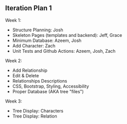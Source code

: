 Iteration Plan 1
----------------

Week 1:
- Structure Planning: Josh
- Skeleton Pages (templates and backend): Jeff, Grace
- Minimum Database: Azeem, Josh 
- Add Character: Zach 
- Unit Tests and Github Actions: Azeem, Josh, Zach

Week 2:
- Add Relationship
- Edit & Delete
- Relationships Descriptions
- CSS, Bootstrap, Styling, Accessibility
- Proper Database (AKA tree "files")

Week 3:
- Tree Display: Characters
- Tree Display: Relation
